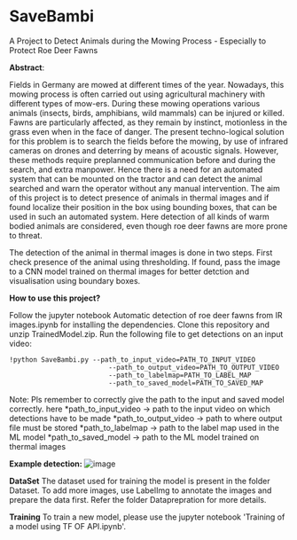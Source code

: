 
# SaveBambi
A Project to Detect Animals during the Mowing Process - Especially to Protect Roe Deer Fawns

**Abstract**:<br>

Fields in Germany are mowed at different times of the year. Nowadays, this mowing process is often carried out using agricultural machinery with different types of mow-ers. During these mowing operations various animals (insects, birds, amphibians, wild mammals) can be injured or killed. Fawns are particularly affected, as they remain by instinct, motionless in the grass even when in the face of danger. The present techno-logical solution for this problem is to search the fields before the mowing, by use of infrared cameras on drones and deterring by means of acoustic signals. However, these methods require preplanned communication before and during the search, and extra manpower. Hence there is a need for an automated system that can be mounted on the tractor and can detect the animal searched and warn the operator without any manual intervention. The aim of this project is to detect presence of animals in thermal images and if found localize their position in the box using bounding boxes, that can be used in such an automated system. Here detection of all kinds of warm bodied animals are considered, even though roe deer fawns are more prone to threat.

The detection of the animal in thermal images is done in two steps. First check presence of the animal using thresholding. If found, pass the image to a CNN model trained on thermal images for better detction and visualisation using boundary boxes.

**How to use this project?**
 
 Follow the jupyter notebook Automatic detection of roe deer fawns from IR images.ipynb for installing the dependencies.
 Clone this repository and unzip TrainedModel.zip.
 Run the following file to get detections on an input video:
 ```
 !python SaveBambi.py --path_to_input_video=PATH_TO_INPUT_VIDEO 
                          --path_to_output_video=PATH_TO_OUTPUT_VIDEO 
                          --path_to_labelmap=PATH_TO_LABEL_MAP   
                          --path_to_saved_model=PATH_TO_SAVED_MAP
  ```
  Note: Pls remember to correctly give the path to the input and saved model correctly.
  here *path_to_input_video -> path to the input video on which detections have to be made
       *path_to_output_video -> path to where output file must be stored
       *path_to_labelmap -> path to the label map used in the ML model
       *path_to_saved_model -> path to the ML model trained on thermal images
       
**Example detection:**
![image](https://user-images.githubusercontent.com/69155972/111621491-58fbee00-87e8-11eb-99e3-b8d1af7ff0b4.png)


**DataSet**
The dataset used for training the model is present in the folder Dataset.
To add more images, use LabelImg to annotate the images and prepare the data first. 
Refer the folder Dataprepration for more details.

**Training**
To train a new model, please use the jupyter notebook 'Training of a model using TF OF API.ipynb'.
